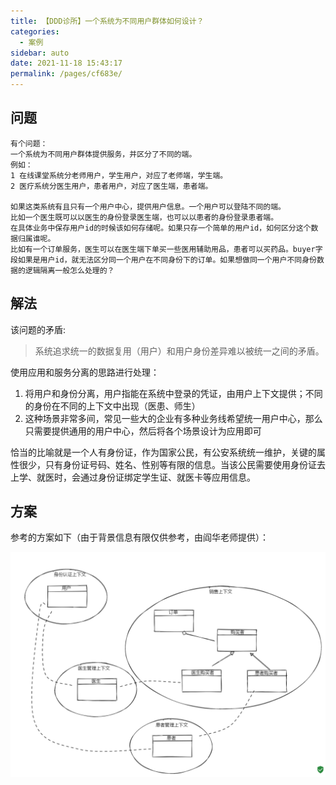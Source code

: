 ```yaml
---
title: 【DDD诊所】一个系统为不同用户群体如何设计？
categories: 
  - 案例
sidebar: auto
date: 2021-11-18 15:43:17
permalink: /pages/cf683e/
---
```


## 问题

```
有个问题：
一个系统为不同用户群体提供服务，并区分了不同的端。
例如：
1 在线课堂系统分老师用户，学生用户，对应了老师端，学生端。
2 医疗系统分医生用户，患者用户，对应了医生端，患者端。

如果这类系统有且只有一个用户中心，提供用户信息。一个用户可以登陆不同的端。
比如一个医生既可以以医生的身份登录医生端，也可以以患者的身份登录患者端。
在具体业务中保存用户id的时候该如何存储呢。如果只存一个简单的用户id，如何区分这个数据归属谁呢。
比如有一个订单服务，医生可以在医生端下单买一些医用辅助用品，患者可以买药品。buyer字段如果是用户id，就无法区分同一个用户在不同身份下的订单。如果想做同一个用户不同身份数据的逻辑隔离一般怎么处理的？
```

## 解法

该问题的矛盾:

>  系统追求统一的数据复用（用户）和用户身份差异难以被统一之间的矛盾。

使用应用和服务分离的思路进行处理：

1. 将用户和身份分离，用户指能在系统中登录的凭证，由用户上下文提供；不同的身份在不同的上下文中出现（医患、师生）
2. 这种场景非常多间，常见一些大的企业有多种业务线希望统一用户中心，那么只需要提供通用的用户中心，然后将各个场景设计为应用即可

恰当的比喻就是一个人有身份证，作为国家公民，有公安系统统一维护，关键的属性很少，只有身份证号码、姓名、性别等有限的信息。当该公民需要使用身份证去上学、就医时，会通过身份证绑定学生证、就医卡等应用信息。

## 方案

参考的方案如下（由于背景信息有限仅供参考，由阎华老师提供）：

![阎华老师提供](./user-center/image-20211118155025835.png)

